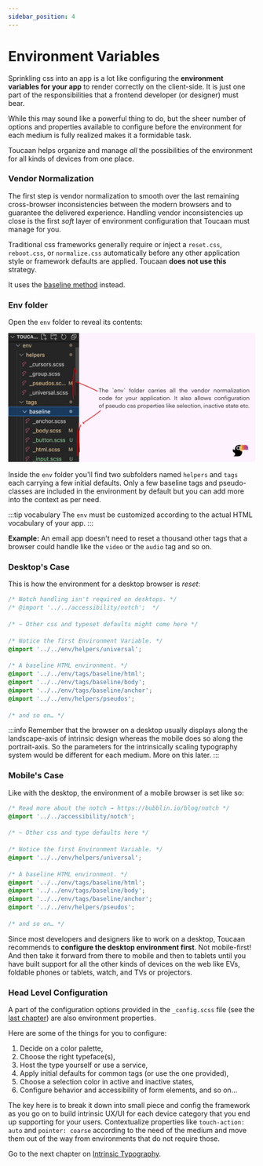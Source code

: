 ```yaml
---
sidebar_position: 4
---
```


# Environment Variables

Sprinkling css into an app is a lot like configuring the **environment variables for your app** to render correctly on the client-side. It is just one part of the responsibilities that a frontend developer (or designer) must bear. 

While this may sound like a powerful thing to do, but the sheer number of options and properties available to configure before the environment for each medium is fully realized makes it a formidable task.

Toucaan helps organize and manage _all_ the possibilities of the environment for all kinds of devices from one place.

### Vendor Normalization
The first step is vendor normalization to smooth over the last remaining cross-browser inconsistencies between the modern browsers and to guarantee the delivered experience. Handling vendor inconsistencies up close is the first _soft_ layer of environment configuration that Toucaan must manage for you. 

Traditional css frameworks generally require or inject a `reset.css`, `reboot.css`, or `normalize.css` automatically before any other application style or framework defaults are applied. Toucaan **does not use this** strategy. 

It uses the [baseline method](https://bubblin.io/blog/baseline-css) instead.


### Env folder

Open the `env` folder to reveal its contents:

![Environment architecture](./img/env-folders.jpg "selection, selection in inactive state etc.")

Inside the `env` folder you'll find two subfolders named `helpers` and `tags` each carrying a few initial defaults. Only a few baseline tags and pseudo-classes are included in the environment by default but you can add more into the context as per need. 

:::tip vocabulary
The `env` must be customized according to the actual HTML vocabulary of your app. 
:::

**Example:** An email app doesn't need to reset a thousand other tags that a browser could handle like the `video` or the `audio` tag and so on.

### Desktop's Case

This is how the environment for a desktop browser is _reset_:

```css title="Open ./toucaan/app/desktop/desktop.scss"
/* Notch handling isn't required on desktops. */
/* @import '../../accessibility/notch';  */

/* ~ Other css and typeset defaults might come here */

/* Notice the first Environment Variable. */
@import '../../env/helpers/universal'; 

/* A baseline HTML environment. */
@import '../../env/tags/baseline/html';
@import '../../env/tags/baseline/body';
@import '../../env/tags/baseline/anchor';
@import '../../env/helpers/pseudos';

/* and so on… */
```

:::info
Remember that the browser on a desktop usually displays along the landscape-axis of intrinsic design whereas the mobile does so along the portrait-axis. So the parameters for the intrinsically scaling typography system would be different for each medium. More on this later.
:::


### Mobile's Case 
Like with the desktop, the environment of a mobile browser is set like so:

```css title="Open ./toucaan/app/mobile/mobile.scss"
/* Read more about the notch → https://bubblin.io/blog/notch */
@import '../../accessibility/notch'; 

/* ~ Other css and type defaults here */

/* Notice the first Environment Variable. */
@import '../../env/helpers/universal'; 

/* A baseline HTML environment. */
@import '../../env/tags/baseline/html';
@import '../../env/tags/baseline/body';
@import '../../env/tags/baseline/anchor';
@import '../../env/helpers/pseudos';

/* and so on… */
```


Since most developers and designers like to work on a desktop, Toucaan recommends to **configure the desktop environment first**. Not mobile-first! And then take it forward from there to mobile and then to tablets until you have built support for all the other kinds of devices on the web like EVs, foldable phones or tablets, watch, and TVs or projectors. 


### Head Level Configuration
A part of the configuration options provided in the `_config.scss` file (see the [last chapter](./configuration.md)) are also environment properties. 

Here are some of the things for you to configure:

1. Decide on a color palette, 
2. Choose the right typeface(s), 
3. Host the type yourself or use a service, 
4. Apply initial defaults for common tags (or use the one provided), 
5. Choose a selection color in active and inactive states, 
6. Configure behavior and accessibility of form elements, and so on… 

The key here is to break it down into small piece and config the framework as you go on to build intrinsic UX/UI for each device category that you end up supporting for your users. Contextualize properties like `touch-action: auto` and `pointer: coarse` according to the need of the medium and move them out of the way from environments that do not require those.

Go to the next chapter on [Intrinsic Typography](./typography).
